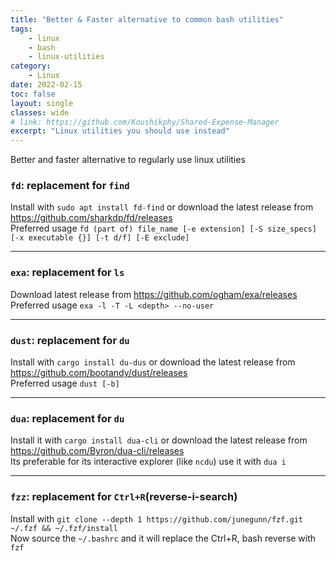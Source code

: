 ```yaml
---
title: "Better & Faster alternative to common bash utilities"
tags: 
    - linux
    - bash
    - linux-utilities
category:
    - Linux
date: 2022-02-15
toc: false
layout: single
classes: wide
# link: https://github.com/Koushikphy/Shared-Expense-Manager
excerpt: "Linux utilities you should use instead"
---
```



Better and faster alternative to regularly use linux utilities  

### `fd`: replacement for `find`
Install with `sudo apt install fd-find` or download the latest release from https://github.com/sharkdp/fd/releases  
Preferred usage `fd (part of) file_name [-e extension] [-S size_specs] [-x executable {}] [-t d/f] [-E exclude]` 

---
### `exa`: replacement for `ls`  
Download latest release from https://github.com/ogham/exa/releases  
Preferred usage `exa -l -T -L <depth> --no-user`  

---
### `dust`: replacement for `du`
Install with `cargo install du-dus` or download the latest release from https://github.com/bootandy/dust/releases  
Preferred usage `dust [-b]`

---
### `dua`: replacement for `du`
Install it with `cargo install dua-cli` or download the latest release from https://github.com/Byron/dua-cli/releases  
Its preferable for its interactive explorer (like `ncdu`) use it with `dua i`

---
### `fzz`: replacement for `Ctrl+R`(reverse-i-search)
Install with `git clone --depth 1 https://github.com/junegunn/fzf.git ~/.fzf && ~/.fzf/install`  
Now source the `~/.bashrc` and it will replace the Ctrl+R, bash reverse with `fzf`